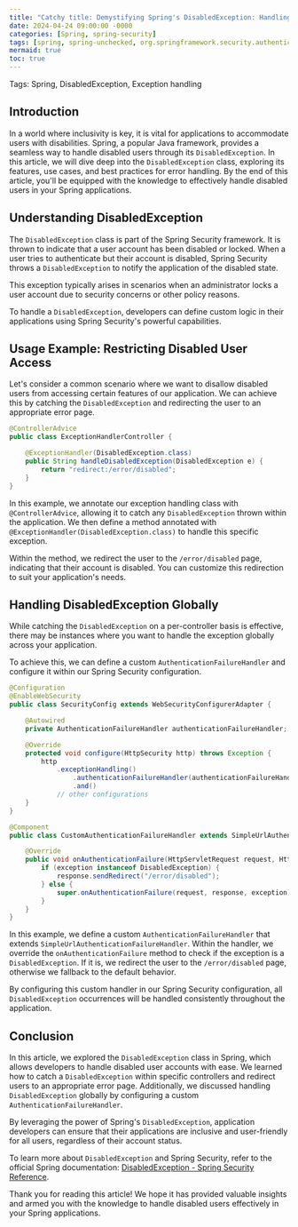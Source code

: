 ```yaml
---
title: "Catchy title: Demystifying Spring's DisabledException: Handling Disabled Users with Ease"
date: 2024-04-24 09:00:00 -0000
categories: [Spring, spring-security]
tags: [spring, spring-unchecked, org.springframework.security.authentication]
mermaid: true
toc: true
---
```



Tags: Spring, DisabledException, Exception handling

## Introduction

In a world where inclusivity is key, it is vital for applications to accommodate users with disabilities. Spring, a popular Java framework, provides a seamless way to handle disabled users through its `DisabledException`. In this article, we will dive deep into the `DisabledException` class, exploring its features, use cases, and best practices for error handling. By the end of this article, you'll be equipped with the knowledge to effectively handle disabled users in your Spring applications.

## Understanding DisabledException

The `DisabledException` class is part of the Spring Security framework. It is thrown to indicate that a user account has been disabled or locked. When a user tries to authenticate but their account is disabled, Spring Security throws a `DisabledException` to notify the application of the disabled state.

This exception typically arises in scenarios when an administrator locks a user account due to security concerns or other policy reasons. 

To handle a `DisabledException`, developers can define custom logic in their applications using Spring Security's powerful capabilities.

## Usage Example: Restricting Disabled User Access

Let's consider a common scenario where we want to disallow disabled users from accessing certain features of our application. We can achieve this by catching the `DisabledException` and redirecting the user to an appropriate error page.

```java
@ControllerAdvice
public class ExceptionHandlerController {

    @ExceptionHandler(DisabledException.class)
    public String handleDisabledException(DisabledException e) {
        return "redirect:/error/disabled";
    }
}
```

In this example, we annotate our exception handling class with `@ControllerAdvice`, allowing it to catch any `DisabledException` thrown within the application. We then define a method annotated with `@ExceptionHandler(DisabledException.class)` to handle this specific exception.

Within the method, we redirect the user to the `/error/disabled` page, indicating that their account is disabled. You can customize this redirection to suit your application's needs.

## Handling DisabledException Globally

While catching the `DisabledException` on a per-controller basis is effective, there may be instances where you want to handle the exception globally across your application. 

To achieve this, we can define a custom `AuthenticationFailureHandler` and configure it within our Spring Security configuration.

```java
@Configuration
@EnableWebSecurity
public class SecurityConfig extends WebSecurityConfigurerAdapter {

    @Autowired
    private AuthenticationFailureHandler authenticationFailureHandler;

    @Override
    protected void configure(HttpSecurity http) throws Exception {
        http
            .exceptionHandling()
                .authenticationFailureHandler(authenticationFailureHandler)
                .and()
            // other configurations
    }
}
```

```java
@Component
public class CustomAuthenticationFailureHandler extends SimpleUrlAuthenticationFailureHandler {

    @Override
    public void onAuthenticationFailure(HttpServletRequest request, HttpServletResponse response, AuthenticationException exception) throws IOException, ServletException {
        if (exception instanceof DisabledException) {
            response.sendRedirect("/error/disabled");
        } else {
            super.onAuthenticationFailure(request, response, exception);
        }
    }
}
```

In this example, we define a custom `AuthenticationFailureHandler` that extends `SimpleUrlAuthenticationFailureHandler`. Within the handler, we override the `onAuthenticationFailure` method to check if the exception is a `DisabledException`. If it is, we redirect the user to the `/error/disabled` page, otherwise we fallback to the default behavior.

By configuring this custom handler in our Spring Security configuration, all `DisabledException` occurrences will be handled consistently throughout the application.

## Conclusion

In this article, we explored the `DisabledException` class in Spring, which allows developers to handle disabled user accounts with ease. We learned how to catch a `DisabledException` within specific controllers and redirect users to an appropriate error page. Additionally, we discussed handling `DisabledException` globally by configuring a custom `AuthenticationFailureHandler`.

By leveraging the power of Spring's `DisabledException`, application developers can ensure that their applications are inclusive and user-friendly for all users, regardless of their account status.

To learn more about `DisabledException` and Spring Security, refer to the official Spring documentation: [DisabledException - Spring Security Reference](https://docs.spring.io/spring-security/site/docs/current/reference/htmlsingle/#authz-exception-disabled).

Thank you for reading this article! We hope it has provided valuable insights and armed you with the knowledge to handle disabled users effectively in your Spring applications.